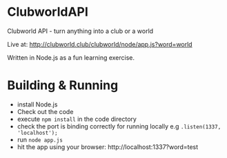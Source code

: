 # ClubworldAPI
Clubworld API - turn anything into a club or a world

Live at:
http://clubworld.club/clubworld/node/app.js?word=world


Written in Node.js as a fun learning exercise.

# Building & Running

 - install Node.js
 - Check out the code
 - execute ```npm install``` in the code directory
 - check the port is binding correctly for running locally e.g ```.listen(1337, 'localhost');```
 - run ```node app.js```
 - hit the app using your browser: http://localhost:1337?word=test

